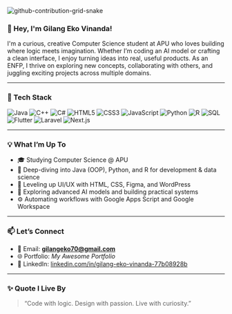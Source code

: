 ![github-contribution-grid-snake](https://github.com/user-attachments/assets/0397624f-1c9b-4eab-a5be-9c1f1a80e058)

<h3>👋 Hey, I'm Gilang Eko Vinanda!</h3>

I'm a curious, creative Computer Science student at APU who loves building where logic meets imagination. Whether I’m coding an AI model or crafting a clean interface, I enjoy turning ideas into real, useful products. As an ENFP, I thrive on exploring new concepts, collaborating with others, and juggling exciting projects across multiple domains.

---

### 🚀 Tech Stack
<p>
  <img alt="Java" src="https://img.shields.io/badge/-Java-007396?style=flat-square&logo=java&logoColor=white" />
  <img alt="C++" src="https://img.shields.io/badge/-C++-00599C?style=flat-square&logo=c%2B%2B&logoColor=white" />
  <img alt="C#" src="https://img.shields.io/badge/-C%23-239120?style=flat-square&logo=c-sharp&logoColor=white" />
  <img alt="HTML5" src="https://img.shields.io/badge/-HTML5-E34F26?style=flat-square&logo=html5&logoColor=white" />
  <img alt="CSS3" src="https://img.shields.io/badge/-CSS3-1572B6?style=flat-square&logo=css3&logoColor=white" />
  <img alt="JavaScript" src="https://img.shields.io/badge/-JavaScript-F7DF1E?style=flat-square&logo=javascript&logoColor=black" />
  <img alt="Python" src="https://img.shields.io/badge/-Python-3776AB?style=flat-square&logo=python&logoColor=white" />
  <img alt="R" src="https://img.shields.io/badge/-R-276DC3?style=flat-square&logo=r&logoColor=white" />
  <img alt="SQL" src="https://img.shields.io/badge/-SQL-4479A1?style=flat-square&logo=mysql&logoColor=white" />
  <img alt="Flutter" src="https://img.shields.io/badge/-Flutter-02569B?style=flat-square&logo=flutter&logoColor=white" />
  <img alt="Laravel" src="https://img.shields.io/badge/-Laravel-FF2D20?style=flat-square&logo=laravel&logoColor=white" />
  <img alt="Next.js" src="https://img.shields.io/badge/-Next.js-000000?style=flat-square&logo=nextdotjs&logoColor=white" />
</p>

---

### 💡 What I’m Up To
- 🎓 Studying Computer Science @ APU  
- 📘 Deep-diving into Java (OOP), Python, and R for development & data science  
- 🎨 Leveling up UI/UX with HTML, CSS, Figma, and WordPress  
- 🤖 Exploring advanced AI models and building practical systems  
- ⚙️ Automating workflows with Google Apps Script and Google Workspace  

---

### 📫 Let’s Connect
- 💌 Email: **gilangeko70@gmail.com**  
- 🌐 Portfolio: *My Awesome Portfolio*  
- 💼 LinkedIn: [linkedin.com/in/gilang-eko-vinanda-77b08928b](https://www.linkedin.com/in/gilang-eko-vinanda-77b08928b/)

---

### ✨ Quote I Live By
> “Code with logic. Design with passion. Live with curiosity.”
